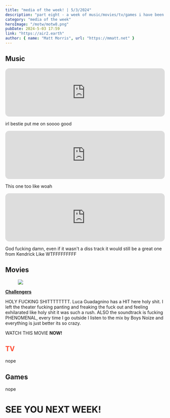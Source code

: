 ```yaml
---
title: "media of the week! | 5/3/2024"
description: "part eight - a week of music/movies/tv/games i have been enjoying throughout the past week!"
category: "media of the week"
heroImage: "/motw/motw8.png"
pubDate: 2024-5-03 17:59
link: "https://air2.earth"
author: { name: "Matt Morris", url: "https://mmatt.net" }
---
```


## <span class="npf_color_ross">Music</span>

<iframe style="border-radius:12px" src="https://open.spotify.com/embed/track/6ZfbRzC0HfmjDnpXQPXY6T?utm_source=generator" width="100%" height="152" frameBorder="0" allowfullscreen="" allow="autoplay; clipboard-write; encrypted-media; fullscreen; picture-in-picture" loading="lazy"></iframe>

irl bestie put me on soooo good

<iframe style="border-radius:12px" src="https://open.spotify.com/embed/track/15X2S6zycG5gc9ja86361z?utm_source=generator" width="100%" height="152" frameBorder="0" allowfullscreen="" allow="autoplay; clipboard-write; encrypted-media; fullscreen; picture-in-picture" loading="lazy"></iframe>

This one too like woah

<iframe style="border-radius:12px" src="https://open.spotify.com/embed/track/77DRzu7ERs0TX3roZcre7Q?utm_source=generator" width="100%" height="152" frameBorder="0" allowfullscreen="" allow="autoplay; clipboard-write; encrypted-media; fullscreen; picture-in-picture" loading="lazy"></iframe>

God fucking damn, even if it wasn't a diss track it would still be a great one from Kendrick Like WTFFFFFFFFF

## <span class="npf_color_chandler">Movies</span>

<div class="npf_row"><figure class="tmblr-full" data-orig-height="1152" data-orig-width="2048"><img src="https://64.media.tumblr.com/6645a3bdd804007a362ad35562f4972a/9cf82a16863d8a63-22/s2048x3072/97657bf5ef62940a2fb2c01fd5adaa47f05dfe18.pnj" data-orig-height="1152" data-orig-width="2048" srcset="https://64.media.tumblr.com/6645a3bdd804007a362ad35562f4972a/9cf82a16863d8a63-22/s2048x3072/97657bf5ef62940a2fb2c01fd5adaa47f05dfe18.pnj 2048w" sizes="(max-width: 1280px) 100vw, 1280px"></figure></div>

[**Challengers**](https://letterboxd.com/air2earth/film/challengers/)

HOLY FUCKING SHITTTTTTTT. Luca Guadagnino has a HIT here holy shit. I left the theater fucking panting and freaking the fuck out and feeling exhilarated like holy shit it was such a rush. ALSO the soundtrack is fucking PHENOMENAL, every time I go outside I listen to the mix by Boys Noize and everything is just better its so crazy.

WATCH THIS MOVIE **NOW!**

## <span style="color: #ff4930">TV</span>

nope

## <span class="npf_color_monica">Games</span>

nope

# <span class="npf_color_rachel">SEE YOU NEXT WEEK!</span>

